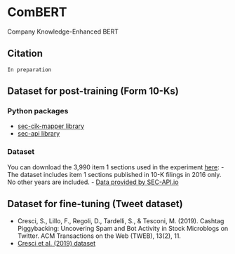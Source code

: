 # ComBERT
Company Knowledge-Enhanced BERT

## Citation
```
In preparation
```

## Dataset for post-training (Form 10-Ks)

### Python packages
* [sec-cik-mapper library](https://sec-cik-mapper.readthedocs.io/en/latest/)
* [sec-api library](https://sec-api.io/) 

### Dataset
You can download the 3,990 item 1 sections used in the experiment <a href="https://drive.google.com/drive/folders/1wDletufalrRncQEQxRgCQlqyoMWGg8x3?usp=sharing">here</a>: 
    - The dataset includes item 1 sections published in 10-K filings in 2016 only. No other years are included.
    - <a href="https://sec-api.io">Data provided by SEC-API.io</a>


## Dataset for fine-tuning (Tweet dataset) 
* Cresci, S., Lillo, F., Regoli, D., Tardelli, S., & Tesconi, M. (2019). Cashtag Piggybacking: Uncovering Spam and Bot Activity in Stock Microblogs on Twitter. ACM Transactions on the Web (TWEB), 13(2), 11.
* [Cresci et al. (2019) dataset](https://zenodo.org/record/2686862#.Yi2D4nrP23A)
